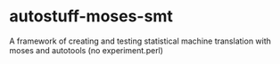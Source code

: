 autostuff-moses-smt
===================

A framework of creating and testing statistical machine translation with moses and autotools (no experiment.perl)
